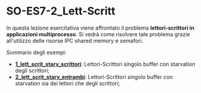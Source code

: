 # SO-ES7-2_Lett-Scritt

In questa lezione esercitativa viene affrontato il problema **lettori-scrittori in applicazioni multiprocesso**. Si vedrà come risolvere tale problema grazie all'utilizzo delle risorse IPC shared memory e semafori.

Sommario degli esempi:

- [**1_lett_scrit_starv_scrittori**](https://github.com/SO-unina/esercitazioni/tree/main/SO-ES7-2_Lett-Scritt/1_lett_scrit_starv_scrittori): Lettori-Scrittori singolo buffer con starvation degli scrittori;
- [**2_lett_scrit_starv_entrambi**](https://github.com/SO-unina/esercitazioni/tree/main/SO-ES7-2_Lett-Scritt/2_lett_scrit_starv_entrambi): Lettori-Scrittori singolo buffer con starvation sia dei lettori che degli scrittori;